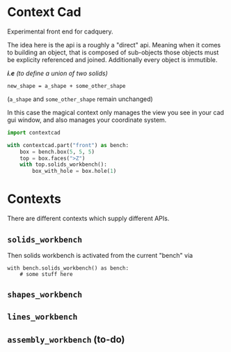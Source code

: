 # Context Cad

Experimental front end for cadquery.

The idea here is the api is a roughly a "direct" api. Meaning when it comes to building an object, that is composed of sub-objects those objects must be explicity referenced and joined. Additionally every object is immutible.

***i.e*** *(to define a union of two solids)*
```
new_shape = a_shape + some_other_shape
```
(`a_shape` and `some_other_shape` remain unchanged)

In this case the magical context only manages the view you see in your cad gui window, and also manages your coordinate system.


```python
import contextcad

with contextcad.part("front") as bench:
    box = bench.box(5, 5, 5)
    top = box.faces(">Z")
    with top.solids_workbench():
        box_with_hole = box.hole(1)


```

# Contexts

There are different contexts which supply different APIs.

## `solids_workbench`
Then solids workbench is activated from the current "bench" via 
```
with bench.solids_workbench() as bench:
    # some stuff here
```
## `shapes_workbench`
## `lines_workbench`
## `assembly_workbench` (to-do)
